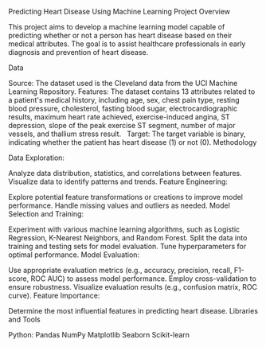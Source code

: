 Predicting Heart Disease Using Machine Learning
Project Overview

This project aims to develop a machine learning model capable of predicting whether or not a person has heart disease based on their medical attributes. The goal is to assist healthcare professionals in early diagnosis and prevention of heart disease.

Data

Source: The dataset used is the Cleveland data from the UCI Machine Learning Repository.
Features: The dataset contains 13 attributes related to a patient's medical history, including age, sex, chest pain type, resting blood pressure, cholesterol, fasting blood sugar, electrocardiographic results, maximum heart rate achieved, exercise-induced angina, ST depression, slope of the peak exercise ST segment, number of major vessels, and thallium stress result.   
Target: The target variable is binary, indicating whether the patient has heart disease (1) or not (0).
Methodology

Data Exploration:

Analyze data distribution, statistics, and correlations between features.
Visualize data to identify patterns and trends.
Feature Engineering:

Explore potential feature transformations or creations to improve model performance.
Handle missing values and outliers as needed.
Model Selection and Training:

Experiment with various machine learning algorithms, such as Logistic Regression, K-Nearest Neighbors, and Random Forest.
Split the data into training and testing sets for model evaluation.
Tune hyperparameters for optimal performance.
Model Evaluation:

Use appropriate evaluation metrics (e.g., accuracy, precision, recall, F1-score, ROC AUC) to assess model performance.
Employ cross-validation to ensure robustness.
Visualize evaluation results (e.g., confusion matrix, ROC curve).
Feature Importance:

Determine the most influential features in predicting heart disease.
Libraries and Tools

Python:
Pandas
NumPy
Matplotlib
Seaborn
Scikit-learn
